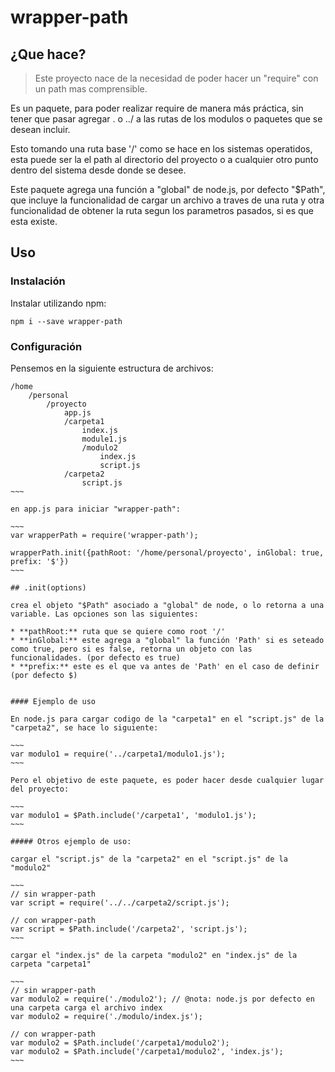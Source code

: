 # wrapper-path

## ¿Que hace?

> Este proyecto nace de la necesidad de poder hacer un "require" con un path mas comprensible.

Es un paquete, para poder realizar require de manera más práctica, sin tener que pasar agregar . o ../ a las rutas de los modulos o paquetes que se desean incluir.

Esto tomando una ruta base '/' como se hace en los sistemas operatidos, esta puede ser la el path al directorio del proyecto o a cualquier otro punto dentro del sistema desde donde se desee.


Este paquete agrega una función a "global" de node.js, por defecto "$Path", que incluye la funcionalidad de cargar un archivo a traves de una ruta y otra funcionalidad de obtener la ruta segun los parametros pasados, si es que esta existe.

## Uso

### Instalación

Instalar  utilizando npm:

~~~
npm i --save wrapper-path
~~~

### Configuración

Pensemos en la siguiente estructura de archivos:

~~~~
/home
    /personal
        /proyecto
            app.js
            /carpeta1
                index.js
                module1.js
                /modulo2
                    index.js
                    script.js
            /carpeta2
                script.js
~~~

en app.js para iniciar "wrapper-path":

~~~
var wrapperPath = require('wrapper-path');

wrapperPath.init({pathRoot: '/home/personal/proyecto', inGlobal: true, prefix: '$'})
~~~

## .init(options)

crea el objeto "$Path" asociado a "global" de node, o lo retorna a una variable. Las opciones son las siguientes:

* **pathRoot:** ruta que se quiere como root '/'
* **inGlobal:** este agrega a "global" la función 'Path' si es seteado como true, pero si es false, retorna un objeto con las funcionalidades. (por defecto es true)
* **prefix:** este es el que va antes de 'Path' en el caso de definir (por defecto $)


#### Ejemplo de uso

En node.js para cargar codigo de la "carpeta1" en el "script.js" de la "carpeta2", se hace lo siguiente:

~~~
var modulo1 = require('../carpeta1/modulo1.js');
~~~

Pero el objetivo de este paquete, es poder hacer desde cualquier lugar del proyecto:

~~~
var modulo1 = $Path.include('/carpeta1', 'modulo1.js');
~~~

##### Otros ejemplo de uso:

cargar el "script.js" de la "carpeta2" en el "script.js" de la "modulo2"

~~~
// sin wrapper-path
var script = require('../../carpeta2/script.js');

// con wrapper-path
var script = $Path.include('/carpeta2', 'script.js');
~~~

cargar el "index.js" de la carpeta "modulo2" en "index.js" de la carpeta "carpeta1"

~~~
// sin wrapper-path
var modulo2 = require('./modulo2'); // @nota: node.js por defecto en una carpeta carga el archivo index
var modulo2 = require('./modulo/index.js');

// con wrapper-path
var modulo2 = $Path.include('/carpeta1/modulo2');
var modulo2 = $Path.include('/carpeta1/modulo2', 'index.js');
~~~
